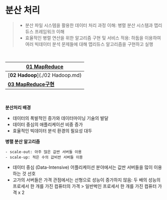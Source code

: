 # 분산 처리

> - 분산 파일 시스템을 활용한 데이터 처리 과정 이해: 병렬 분산 시스템과 맵리듀스 프레임워크 이해
> - 효율적인 병렬 연산을 위한 알고리즘 구현 및 서비스 적용: 하둡을 이용하여 여러 빅데이터 분석 문제들에 대해 맵리듀스 알고리즘을 구현하고 실행

<br>

| [01 MapReduce](./01_MapReduce.md)             |
| --------------------------------------------- |
| [**02 Hadoop**](./02 Hadoop.md)               |
| [**03 MapReduce구현**](./03_MapReduce구현.md) |

<br>

**분산처리 배경**

- 데이터의 폭발적인 증가와 데이터마이닝 기술의 발달
- 데이터 중심의 애플리케이션 비중 증가
- 효율적인 빅데이터 분석 환경의 필요성 대두

**병렬 분산 알고리즘**

```
- scale-out: 아주 많은 값싼 서버들 이용
- scale-up: 적은 수의 값비싼 서버들 이용
```

- 데이터 중심 (Data-Intensive) 어플리케이션 분야에서는 값싼 서버들을 많이 이용하는 것 선호
- 고가의 서버들은 가격 관점에서는 선형으로 성능이 증가하지 않음: 두 배의 성능의 프로세서 한 개를 가진 컴퓨터의 가격 > 일반벅인 프로세서 한 개를 가진 컴퓨터 가격 x 2
